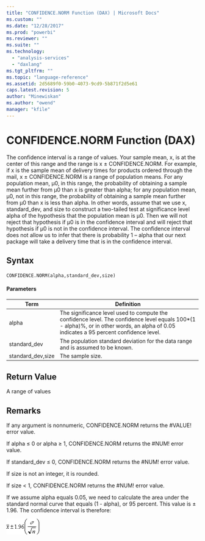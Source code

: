 ```yaml
---
title: "CONFIDENCE.NORM Function (DAX) | Microsoft Docs"
ms.custom: ""
ms.date: "12/28/2017"
ms.prod: "powerbi"
ms.reviewer: ""
ms.suite: ""
ms.technology: 
  - "analysis-services"
  - "daxlang"
ms.tgt_pltfrm: ""
ms.topic: "language-reference"
ms.assetid: 2d5689f0-59b0-4073-9cd9-5b871f2d5e61
caps.latest.revision: 5
author: "Minewiskan"
ms.author: "owend"
manager: "kfile"
---
```

# CONFIDENCE.NORM Function (DAX)
The confidence interval is a range of values. Your sample mean, x, is at the center of this range and the range is x ± CONFIDENCE.NORM. For example, if x is the sample mean of delivery times for products ordered through the mail, x ± CONFIDENCE.NORM is a range of population means. For any population mean, μ0, in this range, the probability of obtaining a sample mean further from μ0 than x is greater than alpha; for any population mean, μ0, not in this range, the probability of obtaining a sample mean further from μ0 than x is less than alpha. In other words, assume that we use x, standard_dev, and size to construct a two-tailed test at significance level alpha of the hypothesis that the population mean is μ0. Then we will not reject that hypothesis if μ0 is in the confidence interval and will reject that hypothesis if μ0 is not in the confidence interval. The confidence interval does not allow us to infer that there is probability 1 – alpha that our next package will take a delivery time that is in the confidence interval.  
  
## Syntax  
  
```  
CONFIDENCE.NORM(alpha,standard_dev,size)  
```  
  
#### Parameters  
  
|Term|Definition|  
|--------|--------------|  
|alpha|The significance level used to compute the confidence level. The confidence level equals 100*(1 - alpha)%, or in other words, an alpha of 0.05 indicates a 95 percent confidence level.|  
|standard_dev|The population standard deviation for the data range and is assumed to be known.|  
|standard_dev,size|The sample size.|  
  
## Return Value  
A range of values  
  
## Remarks  
If any argument is nonnumeric, CONFIDENCE.NORM returns the #VALUE! error value.  
  
If alpha ≤ 0 or alpha ≥ 1, CONFIDENCE.NORM returns the #NUM! error value.  
  
If standard_dev ≤ 0, CONFIDENCE.NORM returns the #NUM! error value.  
  
If size is not an integer, it is rounded.  
  
If size &lt; 1, CONFIDENCE.NORM returns the #NUM! error value.  
  
If we assume alpha equals 0.05, we need to calculate the area under the standard normal curve that equals (1 - alpha), or 95 percent. This value is ± 1.96. The confidence interval is therefore:  
  
![Formula](media/dax-confidencenorm-formula.png)  
  
